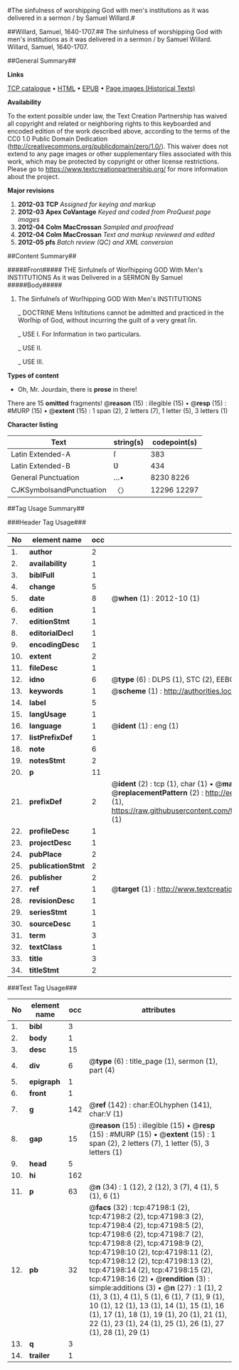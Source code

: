 #The sinfulness of worshipping God with men's institutions as it was delivered in a sermon / by Samuel Willard.#

##Willard, Samuel, 1640-1707.##
The sinfulness of worshipping God with men's institutions as it was delivered in a sermon / by Samuel Willard.
Willard, Samuel, 1640-1707.

##General Summary##

**Links**

[TCP catalogue](http://www.ota.ox.ac.uk/tcp/)  • 
[HTML](http://tei.it.ox.ac.uk/tcp/Texts-HTML/free/A66/A66110.html)  • 
[EPUB](http://tei.it.ox.ac.uk/tcp/Texts-EPUB/free/A66/A66110.epub) • 
[Page images (Historical Texts)](https://historicaltexts.jisc.ac.uk/eebo-11259472e)

**Availability**

To the extent possible under law, the Text Creation Partnership has waived all copyright and related or neighboring rights to this keyboarded and encoded edition of the work described above, according to the terms of the CC0 1.0 Public Domain Dedication (http://creativecommons.org/publicdomain/zero/1.0/). This waiver does not extend to any page images or other supplementary files associated with this work, which may be protected by copyright or other license restrictions. Please go to https://www.textcreationpartnership.org/ for more information about the project.

**Major revisions**

1. __2012-03__ __TCP__ *Assigned for keying and markup*
1. __2012-03__ __Apex CoVantage__ *Keyed and coded from ProQuest page images*
1. __2012-04__ __Colm MacCrossan__ *Sampled and proofread*
1. __2012-04__ __Colm MacCrossan__ *Text and markup reviewed and edited*
1. __2012-05__ __pfs__ *Batch review (QC) and XML conversion*

##Content Summary##

#####Front#####
THE Sinfulneſs of Worſhipping GOD With Men's INSTITUTIONS As it was Delivered in a SERMON By Samuel 
#####Body#####

1. The Sinfulneſs of Worſhipping GOD With Men's INSTITUTIONS

    _ DOCTRINE Mens Inſtitutions cannot be admitted and practiced in the Worſhip of God, without incurring the guilt of a very great ſin.

    _ USE I. For Information in two particulars.

    _ USE II.

    _ USE III.

**Types of content**

  * Oh, Mr. Jourdain, there is **prose** in there!

There are 15 **omitted** fragments! 
 @__reason__ (15) : illegible (15)  •  @__resp__ (15) : #MURP (15)  •  @__extent__ (15) : 1 span (2), 2 letters (7), 1 letter (5), 3 letters (1)

**Character listing**


|Text|string(s)|codepoint(s)|
|---|---|---|
|Latin Extended-A|ſ|383|
|Latin Extended-B|Ʋ|434|
|General Punctuation|…•|8230 8226|
|CJKSymbolsandPunctuation|〈〉|12296 12297|

##Tag Usage Summary##

###Header Tag Usage###

|No|element name|occ|attributes|
|---|---|---|---|
|1.|__author__|2||
|2.|__availability__|1||
|3.|__biblFull__|1||
|4.|__change__|5||
|5.|__date__|8| @__when__ (1) : 2012-10 (1)|
|6.|__edition__|1||
|7.|__editionStmt__|1||
|8.|__editorialDecl__|1||
|9.|__encodingDesc__|1||
|10.|__extent__|2||
|11.|__fileDesc__|1||
|12.|__idno__|6| @__type__ (6) : DLPS (1), STC (2), EEBO-CITATION (1), OCLC (1), VID (1)|
|13.|__keywords__|1| @__scheme__ (1) : http://authorities.loc.gov/ (1)|
|14.|__label__|5||
|15.|__langUsage__|1||
|16.|__language__|1| @__ident__ (1) : eng (1)|
|17.|__listPrefixDef__|1||
|18.|__note__|6||
|19.|__notesStmt__|2||
|20.|__p__|11||
|21.|__prefixDef__|2| @__ident__ (2) : tcp (1), char (1)  •  @__matchPattern__ (2) : ([0-9\-]+):([0-9IVX]+) (1), (.+) (1)  •  @__replacementPattern__ (2) : http://eebo.chadwyck.com/downloadtiff?vid=$1&page=$2 (1), https://raw.githubusercontent.com/textcreationpartnership/Texts/master/tcpchars.xml#$1 (1)|
|22.|__profileDesc__|1||
|23.|__projectDesc__|1||
|24.|__pubPlace__|2||
|25.|__publicationStmt__|2||
|26.|__publisher__|2||
|27.|__ref__|1| @__target__ (1) : http://www.textcreationpartnership.org/docs/. (1)|
|28.|__revisionDesc__|1||
|29.|__seriesStmt__|1||
|30.|__sourceDesc__|1||
|31.|__term__|3||
|32.|__textClass__|1||
|33.|__title__|3||
|34.|__titleStmt__|2||


###Text Tag Usage###

|No|element name|occ|attributes|
|---|---|---|---|
|1.|__bibl__|3||
|2.|__body__|1||
|3.|__desc__|15||
|4.|__div__|6| @__type__ (6) : title_page (1), sermon (1), part (4)|
|5.|__epigraph__|1||
|6.|__front__|1||
|7.|__g__|142| @__ref__ (142) : char:EOLhyphen (141), char:V (1)|
|8.|__gap__|15| @__reason__ (15) : illegible (15)  •  @__resp__ (15) : #MURP (15)  •  @__extent__ (15) : 1 span (2), 2 letters (7), 1 letter (5), 3 letters (1)|
|9.|__head__|5||
|10.|__hi__|162||
|11.|__p__|63| @__n__ (34) : 1 (12), 2 (12), 3 (7), 4 (1), 5 (1), 6 (1)|
|12.|__pb__|32| @__facs__ (32) : tcp:47198:1 (2), tcp:47198:2 (2), tcp:47198:3 (2), tcp:47198:4 (2), tcp:47198:5 (2), tcp:47198:6 (2), tcp:47198:7 (2), tcp:47198:8 (2), tcp:47198:9 (2), tcp:47198:10 (2), tcp:47198:11 (2), tcp:47198:12 (2), tcp:47198:13 (2), tcp:47198:14 (2), tcp:47198:15 (2), tcp:47198:16 (2)  •  @__rendition__ (3) : simple:additions (3)  •  @__n__ (27) : 1 (1), 2 (1), 3 (1), 4 (1), 5 (1), 6 (1), 7 (1), 9 (1), 10 (1), 12 (1), 13 (1), 14 (1), 15 (1), 16 (1), 17 (1), 18 (1), 19 (1), 20 (1), 21 (1), 22 (1), 23 (1), 24 (1), 25 (1), 26 (1), 27 (1), 28 (1), 29 (1)|
|13.|__q__|3||
|14.|__trailer__|1||
